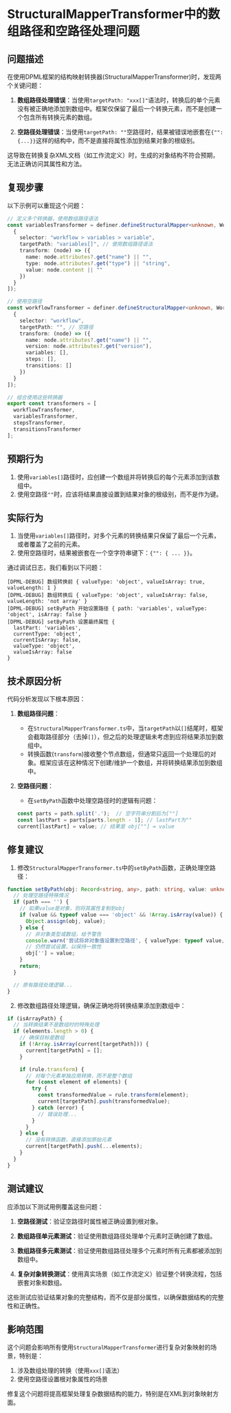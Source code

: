 # StructuralMapperTransformer中的数组路径和空路径处理问题

## 问题描述

在使用DPML框架的结构映射转换器(StructuralMapperTransformer)时，发现两个关键问题：

1. **数组路径处理错误**：当使用`targetPath: "xxx[]"`语法时，转换后的单个元素没有被正确地添加到数组中。框架仅保留了最后一个转换元素，而不是创建一个包含所有转换元素的数组。

2. **空路径处理错误**：当使用`targetPath: ""`空路径时，结果被错误地嵌套在`{"": {...}}`这样的结构中，而不是直接将属性添加到结果对象的根级别。

这导致在转换复杂XML文档（如工作流定义）时，生成的对象结构不符合预期，无法正确访问其属性和方法。

## 复现步骤

以下示例可以重现这个问题：

```typescript
// 定义多个转换器，使用数组路径语法
const variablesTransformer = definer.defineStructuralMapper<unknown, Workflow>([
  {
    selector: "workflow > variables > variable",
    targetPath: "variables[]", // 使用数组路径语法
    transform: (node) => ({
      name: node.attributes?.get("name") || "",
      type: node.attributes?.get("type") || "string",
      value: node.content || ""
    })
  }
]);

// 使用空路径
const workflowTransformer = definer.defineStructuralMapper<unknown, Workflow>([
  {
    selector: "workflow",
    targetPath: "", // 空路径
    transform: (node) => ({
      name: node.attributes?.get("name") || "",
      version: node.attributes?.get("version"),
      variables: [],
      steps: [],
      transitions: []
    })
  }
]);

// 组合使用这些转换器
export const transformers = [
  workflowTransformer,
  variablesTransformer,
  stepsTransformer,
  transitionsTransformer
];
```

## 预期行为

1. 使用`variables[]`路径时，应创建一个数组并将转换后的每个元素添加到该数组中。
2. 使用空路径`""`时，应该将结果直接设置到结果对象的根级别，而不是作为键。

## 实际行为

1. 当使用`variables[]`路径时，对多个元素的转换结果只保留了最后一个元素，或者覆盖了之前的元素。
2. 使用空路径时，结果被嵌套在一个空字符串键下：`{"": { ... }}`。

通过调试日志，我们看到以下问题：

```
[DPML-DEBUG] 数组转换前 { valueType: 'object', valueIsArray: true, valueLength: 1 }
[DPML-DEBUG] 数组转换后 { valueType: 'object', valueIsArray: false, valueLength: 'not array' }
[DPML-DEBUG] setByPath 开始设置路径 { path: 'variables', valueType: 'object', isArray: false }
[DPML-DEBUG] setByPath 设置最终属性 {
  lastPart: 'variables',
  currentType: 'object',
  currentIsArray: false,
  valueType: 'object',
  valueIsArray: false
}
```

## 技术原因分析

代码分析发现以下根本原因：

1. **数组路径问题**：
   - 在`StructuralMapperTransformer.ts`中，当`targetPath`以`[]`结尾时，框架会截取路径部分（去掉`[]`），但之后的处理逻辑未考虑到应将结果添加到数组中。
   - 转换函数(`transform`)接收整个节点数组，但通常只返回一个处理后的对象。框架应该在这种情况下创建/维护一个数组，并将转换结果添加到数组中。

2. **空路径问题**：
   - 在`setByPath`函数中处理空路径时的逻辑有问题：
   ```javascript
   const parts = path.split('.');  // 空字符串分割后为[""]
   const lastPart = parts[parts.length - 1]; // lastPart为""
   current[lastPart] = value; // 结果是 obj[""] = value
   ```

## 修复建议

1. 修改`StructuralMapperTransformer.ts`中的`setByPath`函数，正确处理空路径：

```typescript
function setByPath(obj: Record<string, any>, path: string, value: unknown): void {
  // 处理空路径特殊情况
  if (path === '') {
    // 如果value是对象，则将其属性复制到obj
    if (value && typeof value === 'object' && !Array.isArray(value)) {
      Object.assign(obj, value);
    } else {
      // 非对象类型或数组，给予警告
      console.warn('尝试将非对象值设置到空路径', { valueType: typeof value, isArray: Array.isArray(value) });
      // 仍然尝试设置，以保持一致性
      obj[''] = value;
    }
    return;
  }

  // 原有路径处理逻辑...
}
```

2. 修改数组路径处理逻辑，确保正确地将转换结果添加到数组中：

```typescript
if (isArrayPath) {
  // 当转换结果不是数组时的特殊处理
  if (elements.length > 0) {
    // 确保目标是数组
    if (!Array.isArray(current[targetPath])) {
      current[targetPath] = [];
    }

    if (rule.transform) {
      // 对每个元素单独应用转换，而不是整个数组
      for (const element of elements) {
        try {
          const transformedValue = rule.transform(element);
          current[targetPath].push(transformedValue);
        } catch (error) {
          // 错误处理...
        }
      }
    } else {
      // 没有转换函数，直接添加原始元素
      current[targetPath].push(...elements);
    }
  }
}
```

## 测试建议

应添加以下测试用例覆盖这些问题：

1. **空路径测试**：验证空路径时属性被正确设置到根对象。

2. **数组路径单元素测试**：验证使用数组路径处理单个元素时正确创建了数组。

3. **数组路径多元素测试**：验证使用数组路径处理多个元素时所有元素都被添加到数组中。

4. **复杂对象转换测试**：使用真实场景（如工作流定义）验证整个转换流程，包括嵌套对象和数组。

这些测试应验证结果对象的完整结构，而不仅是部分属性，以确保数据结构的完整性和正确性。

## 影响范围

这个问题会影响所有使用`StructuralMapperTransformer`进行复杂对象映射的场景，特别是：

1. 涉及数组处理的转换（使用`xxx[]`语法）
2. 使用空路径设置根对象属性的场景

修复这个问题将提高框架处理复杂数据结构的能力，特别是在XML到对象映射方面。 